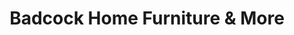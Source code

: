 ---
title: "Badcock Home Furniture & More"
url: /crestview/badcock-home-furniture-and-more/
shop: furniture
---